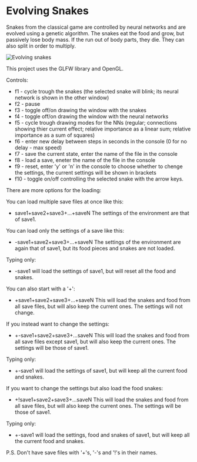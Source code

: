 # Evolving Snakes
Snakes from the classical game are controlled by neural networks and are evolved using a genetic algorithm. The snakes eat the food and grow, but passively lose body mass. If the run out of body parts, they die. They can also split in order to multiply.

![Evolving snakes](https://cloud.githubusercontent.com/assets/12662877/13763264/981f20b8-ea4d-11e5-94d7-91d2242d5c01.png)

This project uses the GLFW library and OpenGL.

Controls:
* f1 - cycle trough the snakes  (the selected snake will blink; its neural network is shown in the other window)
* f2 - pause
* f3 - toggle off/on drawing the window with the snakes
* f4 - toggle off/on drawing the window with the neural networks
* f5 - cycle trough drawing modes for the NNs (regular; connections showing thier current effect; relative importance as a linear sum; relative importance as a sum of squares)
* f6 - enter new delay between steps in seconds in the console (0 for no delay - max speed)
* f7 - save the current state, enter the name of the file in the console
* f8 - load a save, eneter the name of the file in the console
* f9 - reset, enter 'y' or 'n' in the console to choose whether to chenge the settings, the current settings will be shown in brackets
* f10 - toggle on/off controlling the selected snake with the arrow keys.

There are more options for the loading:

You can load multiple save files at once like this:
* save1+save2+save3+...+saveN
The settings of the environment are that of save1.

You can load only the settings of a save like this:
* -save1+save2+save3+...+saveN
The settings of the environment are again that of save1, but its food pieces and snakes are not loaded.

Typing only:
* -save1
will load the settings of save1, but will reset all the food and snakes.

You can also start with a '+':
* +save1+save2+save3+...+saveN
This will load the snakes and food from all save files, but will also keep the current ones. The settings will not change.

If you instead want to change the settings:
* +-save1+save2+save3+...saveN
This will load the snakes and food from all save files except save1, but will also keep the current ones. The settings will be those of save1.

Typing only:
* +-save1
will load the settings of save1, but will keep all the current food and snakes.

If you want to change the settings but also load the food snakes:
* +!save1+save2+save3+...saveN
This will load the snakes and food from all save files, but will also keep the current ones. The settings will be those of save1.

Typing only:
* +-save1
will load the settings, food and snakes of save1, but will keep all the current food and snakes.


P.S. Don't have save files with '+'s, '-'s and '!'s in their names.